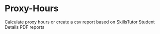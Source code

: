 Proxy-Hours
===========

Calculate proxy hours or create a csv report based on SkillsTutor Student Details PDF reports
